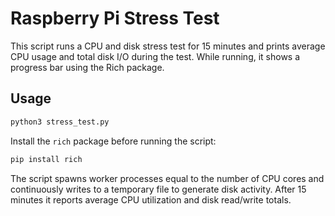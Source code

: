 # Raspberry Pi Stress Test

This script runs a CPU and disk stress test for 15 minutes and prints
average CPU usage and total disk I/O during the test. While running,
it shows a progress bar using the Rich package.

## Usage

```bash
python3 stress_test.py
```

Install the `rich` package before running the script:

```bash
pip install rich
```

The script spawns worker processes equal to the number of CPU cores and
continuously writes to a temporary file to generate disk activity. After
15 minutes it reports average CPU utilization and disk read/write totals.
